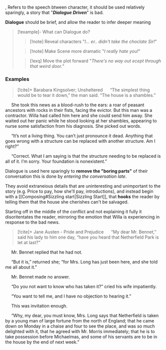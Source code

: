, Refers to the speech btween character, it should be used relatively sparingly, a story that "***Dialogue Driven***" is bad.

**Dialogue** should be brief, and allow the reader to infer deeper meaning

>[!example]- What can Dialogue do?
>
>>[!note] Reveal characters
>"*I... er.. didn't take the choclate Sir!*"
>
>>
>
>>[!note] Make Scene more dramatic
"*I really hate you!*"
>
>>
>
>>[!exq] Move the plot forward
>"*There's no way out ecept through that weird door.*"

### Examples

>[!cite]+ Barabara Kingsolver; Unsheltered
>     “The simplest thing would be to tear it down,” the man said. “The house is a shambles.”
>
     She took this news as a blood-rush to the ears: a roar of peasant ancestors with rocks in their fists, facing the evictor. But this man was a contractor. Willa had called him here and she could send him away. She waited out her panic while he stood looking at her shambles, appearing to nurse some satisfaction from his diagnosis. She picked out words.
>
     “It’s not a living thing. You can’t just pronounce it dead. Anything that goes wrong with a structure can be replaced with another structure. Am I right?”
>
     “Correct. What I am saying is that the structure needing to be replaced is all of it. I’m sorry. Your foundation is nonexistent.”

Dialogue is used here sparingly to **remove the "boring parts"** of their conversation this is done by *entering the conversation late*.

They avoid extraneious details that are uninteresting and unimportant to the story (e.g. Price to pay, how she'll pay, introductions), and instead begin with a [[Composing#Sizzling start|Sizzling Start]], that **hooks** the reader by telling them that the house she cherishes can't be salvaged.

Starting off in the middle of the conflict and not explaining it fully it disoritentates the reader, mirroring the emotion that Willa is experiencing in response to the bad news.

>[!cite]+ Jane Austen - Pride and Prejudice
>     “My dear Mr. Bennet,” said his lady to him one day, “have you heard that Netherfield Park is let at last?”
>
     Mr. Bennet replied that he had not.
>
     “But it is,” returned she; “for Mrs. Long has just been here, and she told me all about it.”
>
     Mr. Bennet made no answer.
>
     “Do you not want to know who has taken it?” cried his wife impatiently.
>
     “You want to tell me, and I have no objection to hearing it.”
>
     This was invitation enough.
>
     “Why, my dear, you must know, Mrs. Long says that Netherfield is taken by a young man of large fortune from the north of England; that he came down on Monday in a chaise and four to see the place, and was so much delighted with it, that he agreed with Mr. Morris immediately; that he is to take possession before Michaelmas, and some of his servants are to be in the house by the end of next week.”


